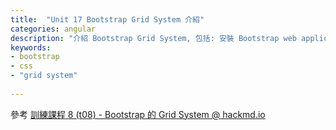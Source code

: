 ```yaml
---
title:  "Unit 17 Bootstrap Grid System 介紹"
categories: angular
description: "介紹 Bootstrap Grid System, 包括: 安裝 Bootstrap web application, Grid system 的工作原理, 響應式切換點"
keywords:
- bootstrap
- css
- "grid system"
  
---
```


<link rel="stylesheet" href="/assets/css/header_numbering.css">
<link rel="stylesheet" href="/assets/css/step_numbering.css">


參考 [訓練課程 8 (t08) - Bootstrap 的 Grid System @ hackmd.io](https://hackmd.io/@hychen39/B1D0dJrU8)



